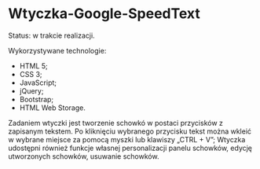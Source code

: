 # Wtyczka-Google-SpeedText
Status: w trakcie realizacji. 

Wykorzystywane technologie:
- HTML 5;
- CSS 3;
- JavaScript;
- jQuery;
- Bootstrap;
- HTML Web Storage.

Zadaniem wtyczki jest tworzenie schowkó w postaci przycisków z zapisanym tekstem.
Po kliknięciu wybranego przycisku tekst można wkleić w wybrane miejsce za pomocą myszki lub klawiszy „CTRL + V”;
Wtyczka udostępni również funkcje własnej personalizacji panelu schowków, edycję utworzonych schowków, usuwanie schowków.
